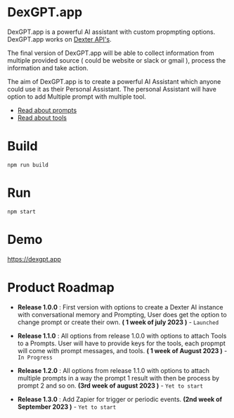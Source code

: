# DexGPT.app

DexGPT.app is a powerful AI assistant with custom propmpting options. DexGPT.app works on [Dexter API's](https://dexgpt.gitbook.io/dexgpt-apis/).

The final version of DexGPT.app will be able to collect information from multiple provided source ( could be website or slack or gmail ), process the information and take action.

The aim of DexGPT.app is to create a powerful AI Assistant which anyone could use it as their Personal Assistant. The personal Assistant will have option to add Multiple prompt with multiple tool.

- [Read about prompts](https://docs.langchain.com/docs/components/prompts/)
- [Read about tools](https://python.langchain.com/docs/modules/agents/tools/integrations/apify)

# Build

```npm run build```

# Run

```npm start```

# Demo 

https://dexgpt.app

# Product Roadmap

- **Release 1.0.0** : First version with options to create a Dexter AI instance with conversational memory and Prompting, User does get the option to change prompt or create their own. **( 1 week of july 2023 )** - `Launched`

- **Release 1.1.0** : All options from release 1.0.0 with options to attach Tools to a Prompts. User will have to provide keys for the tools, each propmpt will come with prompt messages, and tools. **( 1 week of August 2023 )** - `In Progress`

- **Release 1.2.0** : All options from release 1.1.0 with options to attach multiple prompts in a way the prompt 1 result with then be process by prompt 2 and so on. **(3rd week of august 2023 )**  - `Yet to start`

- **Release 1.3.0** : Add Zapier for trigger or periodic events. **(2nd week of September 2023 )** - `Yet to start`


